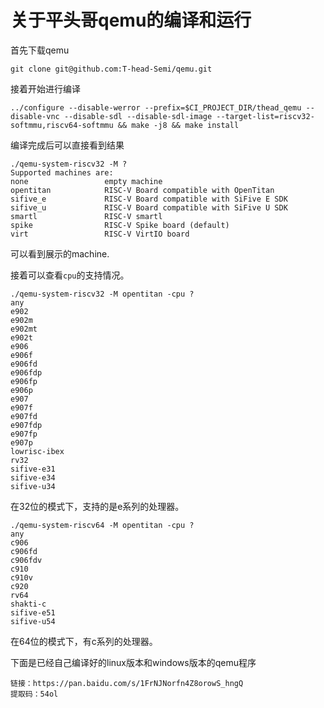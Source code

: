 
# 关于平头哥qemu的编译和运行

首先下载qemu

```
git clone git@github.com:T-head-Semi/qemu.git
```

接着开始进行编译

```
../configure --disable-werror --prefix=$CI_PROJECT_DIR/thead_qemu --disable-vnc --disable-sdl --disable-sdl-image --target-list=riscv32-softmmu,riscv64-softmmu && make -j8 && make install
```

编译完成后可以直接看到结果

```
./qemu-system-riscv32 -M ?
Supported machines are:
none                 empty machine
opentitan            RISC-V Board compatible with OpenTitan
sifive_e             RISC-V Board compatible with SiFive E SDK
sifive_u             RISC-V Board compatible with SiFive U SDK
smartl               RISC-V smartl
spike                RISC-V Spike board (default)
virt                 RISC-V VirtIO board
```
可以看到展示的machine.

接着可以查看`cpu`的支持情况。

```
./qemu-system-riscv32 -M opentitan -cpu ?
any
e902
e902m
e902mt
e902t
e906
e906f
e906fd
e906fdp
e906fp
e906p
e907
e907f
e907fd
e907fdp
e907fp
e907p
lowrisc-ibex
rv32
sifive-e31
sifive-e34
sifive-u34
```

在32位的模式下，支持的是e系列的处理器。

```
./qemu-system-riscv64 -M opentitan -cpu ?
any
c906
c906fd
c906fdv
c910
c910v
c920
rv64
shakti-c
sifive-e51
sifive-u54
```
在64位的模式下，有c系列的处理器。


下面是已经自己编译好的linux版本和windows版本的qemu程序

```
链接：https://pan.baidu.com/s/1FrNJNorfn4Z8orowS_hngQ 
提取码：54ol 
```